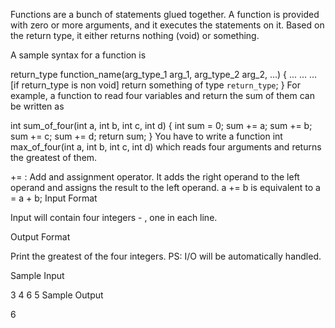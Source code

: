Functions are a bunch of statements glued together. A function is provided with zero or more arguments, and it executes the statements on it. Based on the return type, it either returns nothing (void) or something. 

A sample syntax for a function is

return_type function_name(arg_type_1 arg_1, arg_type_2 arg_2, ...) {
    ...
    ...
    ...
    [if return_type is non void]
        return something of type `return_type`;
}
For example, a function to read four variables and return the sum of them can be written as

int sum_of_four(int a, int b, int c, int d) {
    int sum = 0;
    sum += a;
    sum += b;
    sum += c;
    sum += d;
    return sum;
}
You have to write a function int max_of_four(int a, int b, int c, int d) which reads four arguments and returns the greatest of them.

+= : Add and assignment operator. It adds the right operand to the left operand and assigns the result to the left operand.
a += b is equivalent to a = a + b;
Input Format

Input will contain four integers -  , one in each line.

Output Format

Print the greatest of the four integers. 
PS: I/O will be automatically handled.

Sample Input

3
4
6
5
Sample Output

6
